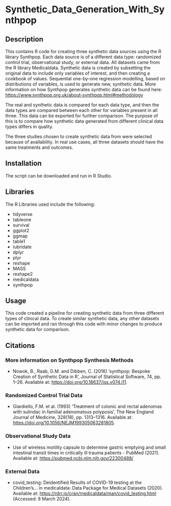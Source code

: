 # Synthetic_Data_Generation_With_Synthpop


## Description

This contains R code for creating three synthetic data sources using the R library Synthpop.  Each data source is of a different data type: randomized control trial, observational study, or external data. All datasets came from the R library Medicaldata. Synthetic data is created by subsetting the original data to include only variables of interest, and then creating a cookbook of values.  Sequential one-by-one regression modelling, based on distributions of variables, is used to generate new, synthetic data.  More information on how Synthpop generates synthetic data can be found here:
https://www.synthpop.org.uk/about-synthpop.html#methodology

The real and synthetic data is compared for each data type, and then the data types are compared between each other for variables present in all three.  This data can be exported for further comparison.  The purpose of this is to compare how synthetic data generated from different clinical data types differs in quality.

The three studies chosen to create synthetic data from were selected because of availability.  In real use cases, all three datasets should have the same treatments and outcomes.  

## Installation

The script can be downloaded and run in R Studio.

## Libraries

The R Libraries used include the following:

- tidyverse
- tableone
- survival
- ggplot2
- ggmap
- table1
- lubridate
- dplyr
- plyr
- reshape
- MASS
- reshape2
- medicaldata
- synthpop

## Usage

This code created a pipeline for creating synthetic data from three different types of clinical data.  To create similar synthetic data, any other datasets can be imported and ran through this code with minor changes to produce synthetic data for comparison. 

## Citations

### More information on Synthpop Synthesis Methods

- Nowok, B., Raab, G.M. and Dibben, C. (2016) ‘synthpop: Bespoke Creation of Synthetic Data in R’, Journal of Statistical Software, 74, pp. 1–26. Available at: https://doi.org/10.18637/jss.v074.i11.


### Randomized Control Trial Data

- Giardiello, F.M. et al. (1993) ‘Treatment of colonic and rectal adenomas with sulindac in familial adenomatous polyposis’, The New England Journal of Medicine, 328(18), pp. 1313–1316. Available at: https://doi.org/10.1056/NEJM199305063281805.

### Observational Study Data

- Use of wireless motility capsule to determine gastric emptying and small intestinal transit times in critically ill trauma patients - PubMed (2021). Available at: https://pubmed.ncbi.nlm.nih.gov/22300488/ 

### External Data

- covid_testing: Deidentified Results of COVID-19 testing at the Children’s... in medicaldata: Data Package for Medical Datasets (2020). Available at: https://rdrr.io/cran/medicaldata/man/covid_testing.html (Accessed: 8 March 2024).




